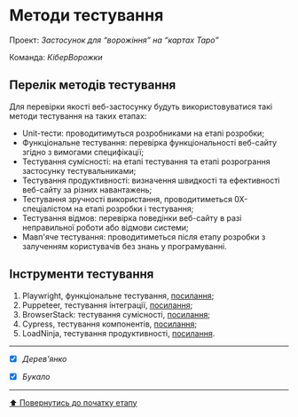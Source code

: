 # Методи тестування

Проект: *Застосунок для “ворожіння” на “картах Таро”*

Команда: *КіберВорожки*

## Перелік методів тестування 

Для перевірки якості веб-застосунку будуть використовуватися такі методи тестування на таких етапах:
- Unit-тести: проводитимуться розробниками на етапі розробки;
- Функціональне тестування: перевірка функціональності веб-сайту згідно з вимогами специфікації;
- Тестування сумісності: на етапі тестування та етапі розрограння застосунку тестувальниками;
- Тестування продуктивності: визначення швидкості та ефективності веб-сайту за різних навантажень;
- Тестування зручності використання, проводитиметься 0Х-спеціалістом на етапі розробки і тестування;
- Тестування відмов: перевірка поведінки веб-сайту в разі неправильної роботи або відмови системи;
- Мавп'яче тестування: проводитиметься після етапу розробки з залученням користувачів без знань у програмуванні.

## Інструменти тестування

1. Playwright, функціональне тестування, [посилання](https://playwright.dev/);
2. Puppeteer, тестування інтеграції, [посилання](https://pptr.dev/);
3. BrowserStack: тестування сумісності, [посилання](https://www.browserstack.com/);
4. Cypress, тестування компонентів, [посилання](https://www.cypress.io/);
5. LoadNinja, тестування продуктивності, [посилання](https://loadninja.com/).

---

- [x] *Дерев'янко*
- [x] *Букало*


---
[:arrow_up: Повернутись до початку етапу](/docs/2.Planning/README.md)
